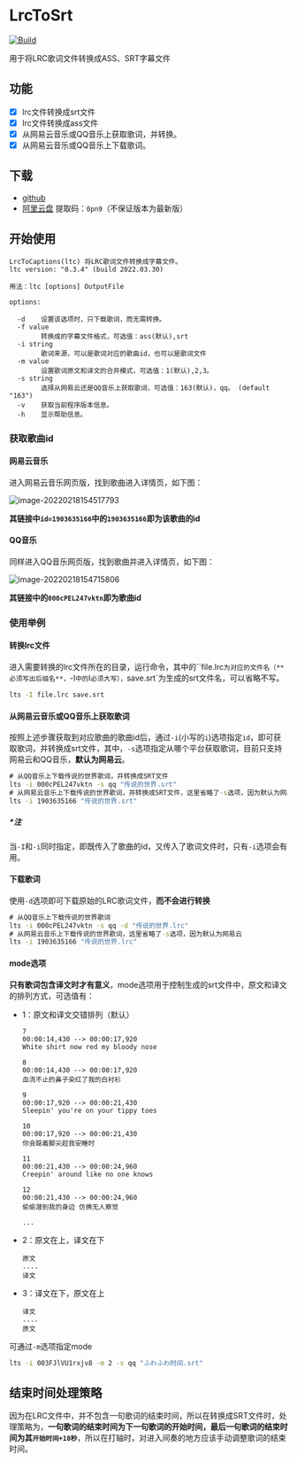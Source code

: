 # LrcToSrt

[![Build](https://github.com/Hami-Lemon/LrcToSrt/actions/workflows/go.yml/badge.svg?branch=master)](https://github.com/Hami-Lemon/LrcToSrt/actions/workflows/go.yml)

用于将LRC歌词文件转换成ASS、SRT字幕文件

## 功能
- [x] lrc文件转换成srt文件
- [x] lrc文件转换成ass文件
- [x] 从网易云音乐或QQ音乐上获取歌词，并转换。
- [x] 从网易云音乐或QQ音乐上下载歌词。

## 下载

- [github](https://github.com/Hami-Lemon/LrcToSrt/releases)
- [阿里云盘](https://www.aliyundrive.com/s/JyoM5guNgJD)  提取码：`0pn9`（不保证版本为最新版）

## 开始使用

```text
LrcToCaptions(ltc) 将LRC歌词文件转换成字幕文件。
ltc version: "0.3.4" (build 2022.03.30)

用法：ltc [options] OutputFile

options:

  -d    设置该选项时，只下载歌词，而无需转换。
  -f value
        转换成的字幕文件格式，可选值：ass(默认),srt
  -i string
        歌词来源，可以是歌词对应的歌曲id，也可以是歌词文件
  -m value
        设置歌词原文和译文的合并模式，可选值：1(默认),2,3。
  -s string
        选择从网易云还是QQ音乐上获取歌词，可选值：163(默认)，qq。 (default "163")
  -v    获取当前程序版本信息。
  -h	显示帮助信息。
```

### 获取歌曲id

#### 网易云音乐

进入网易云音乐网页版，找到歌曲进入详情页，如下图：

![image-20220218154517793](https://gitee.com/Hami-Lemon/image-repo/raw/master/images/2022/02/18/20220218154518.png)

**其链接中`id=1903635166`中的`1903635166`即为该歌曲的id**

#### QQ音乐

同样进入QQ音乐网页版，找到歌曲并进入详情页，如下图：

![image-20220218154715806](https://gitee.com/Hami-Lemon/image-repo/raw/master/images/2022/02/18/20220218154716.png)

**其链接中的`000cPEL247vktn`即为歌曲id**

### 使用举例

#### 转换lrc文件

进入需要转换的lrc文件所在的目录，运行命令，其中的``file.lrc`为对应的文件名（**必须写出后缀名**，`-I`中的`I`必须大写），`save.srt`为生成的srt文件名，可以省略不写。

```cmd
lts -I file.lrc save.srt
```

#### 从网易云音乐或QQ音乐上获取歌词

按照上述步骤获取到对应歌曲的歌曲id后，通过`-i`(小写的`i`)选项指定`id`，即可获取歌词，并转换成srt文件，其中，`-s`选项指定从哪个平台获取歌词，目前只支持网易云和QQ音乐，**默认为网易云**。

```cmd
# 从QQ音乐上下载传说的世界歌词，并转换成SRT文件
lts -i 000cPEL247vktn -s qq "传说的世界.srt"
# 从网易云音乐上下载传说的世界歌词，并转换成SRT文件，这里省略了-s选项，因为默认为网易云
lts -i 1903635166 "传说的世界.srt"
```

##### *注

当`-I`和`-i`同时指定，即既传入了歌曲的id，又传入了歌词文件时，只有`-i`选项会有用。

#### 下载歌词

使用`-d`选项即可下载原始的LRC歌词文件，**而不会进行转换**

```cmd
# 从QQ音乐上下载传说的世界歌词
lts -i 000cPEL247vktn -s qq -d "传说的世界.lrc"
# 从网易云音乐上下载传说的世界歌词，这里省略了-s选项，因为默认为网易云
lts -i 1903635166 "传说的世界.lrc"
```

#### mode选项

**只有歌词包含译文时才有意义**，mode选项用于控制生成的srt文件中，原文和译文的排列方式，可选值有：

- 1：原文和译文交错排列（默认）

  ```
  7
  00:00:14,430 --> 00:00:17,920
  White shirt now red my bloody nose
  
  8
  00:00:14,430 --> 00:00:17,920
  血流不止的鼻子染红了我的白衬衫
  
  9
  00:00:17,920 --> 00:00:21,430
  Sleepin' you're on your tippy toes
  
  10
  00:00:17,920 --> 00:00:21,430
  你会踮着脚尖趁我安睡时
  
  11
  00:00:21,430 --> 00:00:24,960
  Creepin' around like no one knows
  
  12
  00:00:21,430 --> 00:00:24,960
  偷偷潜到我的身边 仿佛无人察觉
  
  ...
  ```

- 2：原文在上，译文在下

  ```
  原文
  ....
  译文
  ```

- 3：译文在下，原文在上

  ```
  译文
  ....
  原文
  ```

可通过`-m`选项指定mode
```cmd
lts -i 003FJlVU1rxjv8 -m 2 -s qq "ふわふわ时间.srt"
```

## 结束时间处理策略

因为在LRC文件中，并不包含一句歌词的结束时间，所以在转换成SRT文件时，处理策略为，**一句歌词的结束时间为下一句歌词的开始时间，最后一句歌词的结束时间为其`开始时间+10秒`**，所以在打轴时，对进入间奏的地方应该手动调整歌词的结束时间。
